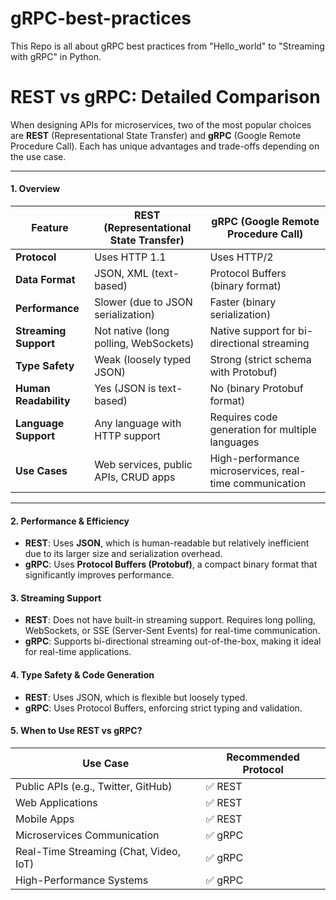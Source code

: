 # gRPC-best-practices

This Repo is all about gRPC best practices from "Hello_world" to "Streaming with gRPC" in Python.
# REST vs gRPC: Detailed Comparison

When designing APIs for microservices, two of the most popular choices are **REST** (Representational State Transfer) and **gRPC** (Google Remote Procedure Call). Each has unique advantages and trade-offs depending on the use case.

---



#### 1. **Overview**

| Feature        | REST (Representational State Transfer) | gRPC (Google Remote Procedure Call) |
|---------------|--------------------------------------|----------------------------------|
| **Protocol**  | Uses HTTP 1.1                        | Uses HTTP/2                      |
| **Data Format** | JSON, XML (text-based)             | Protocol Buffers (binary format) |
| **Performance** | Slower (due to JSON serialization) | Faster (binary serialization) |
| **Streaming Support** | Not native (long polling, WebSockets) | Native support for bi-directional streaming |
| **Type Safety** | Weak (loosely typed JSON) | Strong (strict schema with Protobuf) |
| **Human Readability** | Yes (JSON is text-based) | No (binary Protobuf format) |
| **Language Support** | Any language with HTTP support | Requires code generation for multiple languages |
| **Use Cases** | Web services, public APIs, CRUD apps | High-performance microservices, real-time communication |

---

#### 2. **Performance & Efficiency**
- **REST**: Uses **JSON**, which is human-readable but relatively inefficient due to its larger size and serialization overhead.
- **gRPC**: Uses **Protocol Buffers (Protobuf)**, a compact binary format that significantly improves performance.

#### 3. Streaming Support
- **REST**:  Does not have built-in streaming support. Requires long polling, WebSockets, or SSE (Server-Sent Events) for real-time communication.
- **gRPC**: Supports bi-directional streaming out-of-the-box, making it ideal for real-time applications.

#### 4. Type Safety & Code Generation
- **REST**: Uses JSON, which is flexible but loosely typed.
- **gRPC**: Uses Protocol Buffers, enforcing strict typing and validation.


#### 5. When to Use REST vs gRPC?
| Use Case | Recommended Protocol |
|----------|----------------------|
|Public APIs (e.g., Twitter, GitHub) |	✅ REST | 
|Web Applications|	✅ REST|
|Mobile Apps|	✅ REST|
|Microservices Communication|	✅ gRPC|
|Real-Time Streaming (Chat, Video, IoT)|	✅ gRPC|
|High-Performance Systems|	✅ gRPC|